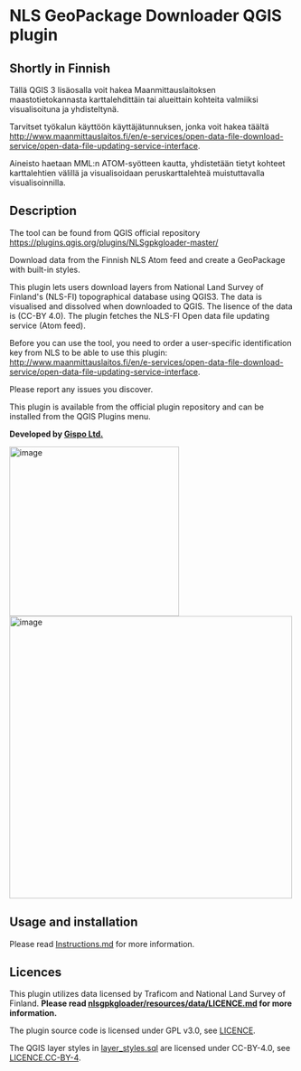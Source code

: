 # NLS GeoPackage Downloader QGIS plugin

## Shortly in Finnish 

Tällä QGIS 3 lisäosalla voit hakea Maanmittauslaitoksen maastotietokannasta karttalehdittäin tai alueittain kohteita valmiiksi visualisoituna ja yhdisteltynä. 

Tarvitset työkalun käyttöön käyttäjätunnuksen, jonka voit hakea täältä http://www.maanmittauslaitos.fi/en/e-services/open-data-file-download-service/open-data-file-updating-service-interface. 

Aineisto haetaan MML:n ATOM-syötteen kautta, yhdistetään tietyt kohteet karttalehtien välillä ja visualisoidaan peruskarttalehteä muistuttavalla visualisoinnilla. 

## Description

The tool can be found from QGIS official repository https://plugins.qgis.org/plugins/NLSgpkgloader-master/ 

Download data from the Finnish NLS Atom feed and create a GeoPackage with built-in styles.

This plugin lets users download layers from National Land Survey of Finland's (NLS-FI) topographical database using QGIS3. The data is visualised and dissolved when downloaded to QGIS. The lisence of the data is (CC-BY 4.0). The plugin fetches the NLS-FI Open data file updating service (Atom feed). 

Before you can use the tool, you need to order a user-specific identification key from NLS to be able to use this plugin: http://www.maanmittauslaitos.fi/en/e-services/open-data-file-download-service/open-data-file-updating-service-interface.

Please report any issues you discover.

This plugin is available from the official plugin repository and can be installed from the QGIS Plugins menu.

**Developed by [Gispo Ltd.](https://www.gispo.fi)**

<img width="300" alt="image" src="https://github.com/GispoCoding/NLSgpkgloader/assets/23258285/cda6db89-750b-400e-9cf6-d21dd4906d36">

<img width="500" alt="image" src="https://github.com/GispoCoding/NLSgpkgloader/assets/23258285/75e6d422-740b-46f8-b225-3121ebab91bd)">

##  Usage and installation

Please read [Instructions.md](nlsgpkgloader/Documentation/Instructions.md) for more information.

## Licences

This plugin utilizes data licensed by Traficom and National Land Survey of Finland. **Please read [nlsgpkgloader/resources/data/LICENCE.md](nlsgpkgloader/resources/data/LICENCE.md) for more information.**

The plugin source code is licensed under GPL v3.0, see [LICENCE](LICENCE).

The QGIS layer styles in [layer_styles.sql](nlsgpkgloader/resources/data/layer_styles.sql) are licensed under CC-BY-4.0, see [LICENCE.CC-BY-4](LICENCE.CC-BY-4).


